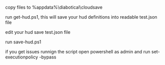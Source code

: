 copy files to %appdata%\diabotical\cloudsave


run get-hud.ps1, this will save your hud definitions into readable test.json file


edit your hud save test.json file


run save-hud.ps1


if you get issues runnign the script open powershell as admin and run set-executionpolicy -bypass